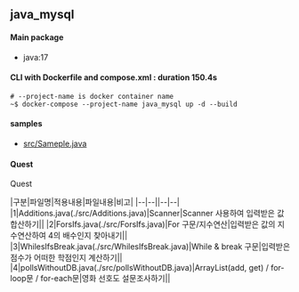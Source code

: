## java_mysql
#### Main package
- java:17

#### CLI with Dockerfile and compose.xml : duration 150.4s
```
# --project-name is docker container name
~$ docker-compose --project-name java_mysql up -d --build
```
#### samples
- [src/Sameple.java](./src/Sample.java)

#### Quest
<detail>
<summary>Quest</summary>

|구분|파일명|적용내용|파일내용|비고|
|--|--||--|--|
|1|Additions.java(./src/Additions.java)|Scanner|Scanner 사용하여 입력받은 값 합산하기||
|2|ForsIfs.java(./src/ForsIfs.java)|For 구문/지수연산|입력받은 값의 지수연산하여 4의 배수인지 찾아내기||
|3|WhilesIfsBreak.java(./src/WhilesIfsBreak.java)|While & break 구문|입력받은 점수가 어떠한 학점인지 계산하기||
|4|pollsWithoutDB.java(./src/pollsWithoutDB.java)|ArrayList(add, get) / for-loop문 / for-each문|영화 선호도 설문조사하기||
</detail>